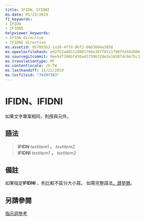 ```yaml
---
title: IFIDN、IFIDNI
ms.date: 05/23/2019
f1_keywords:
- IFIDN
- IFIDNI
helpviewer_keywords:
- IFIDN directive
- IFIDNI directive
ms.assetid: 957893b1-1a30-4ffd-96f2-6663604a5058
ms.openlocfilehash: ed2f52a803128801760e38ff0111f90f5d582006
ms.sourcegitcommit: 9ee5df398bfd30a42739632de3e165874cb675c3
ms.translationtype: MT
ms.contentlocale: zh-TW
ms.lasthandoff: 11/22/2019
ms.locfileid: "74397383"
---
```

# <a name="ifidn-ifidni"></a>IFIDN、IFIDNI

如果文字專案相同，則授與元件。

## <a name="syntax"></a>語法

> **IFIDN** *textitem1* __、__ *textitem2*\
> **IFIDNI** *textitem1* __，__ *textitem2*

## <a name="remarks"></a>備註

如果指定**IFIDNI** ，則比較不區分大小寫。 如需完整語法[，請參閱](../../assembler/masm/if-masm.md)。

## <a name="see-also"></a>另請參閱

[指示詞參考](../../assembler/masm/directives-reference.md)
